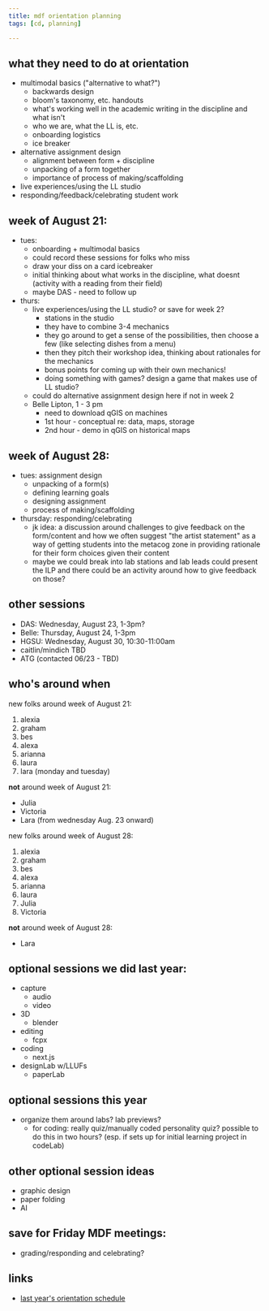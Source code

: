 ```yaml
---
title: mdf orientation planning
tags: [cd, planning]

---
```



## what they need to do at orientation
* multimodal basics ("alternative to what?")
    * backwards design
    * bloom's taxonomy, etc. handouts
    * what's working well in the academic writing in the discipline and what isn't
    * who we are, what the LL is, etc.
    * onboarding logistics
    * ice breaker
* alternative assignment design
    * alignment between form + discipline
    * unpacking of a form together
    * importance of process of making/scaffolding
* live experiences/using the LL studio
* responding/feedback/celebrating student work

## week of August 21:
* tues: 
    * onboarding + multimodal basics
    * could record these sessions for folks who miss
    * draw your diss on a card icebreaker
    * initial thinking about what works in the discipline, what doesnt (activity with a reading from their field)
    * maybe DAS - need to follow up
* thurs: 
    * live experiences/using the LL studio? or save for week 2?
        * stations in the studio
        * they have to combine 3-4 mechanics 
        * they go around to get a sense of the possibilities, then choose a few (like selecting dishes from a menu)
        * then they pitch their workshop idea, thinking about rationales for the mechanics
        * bonus points for coming up with their own mechanics!
        * doing something with games? design a game that makes use of LL studio?
    * could do alternative assignment design here if not in week 2
    * Belle Lipton, 1 - 3 pm
        * need to download qGIS on machines
        * 1st hour - conceptual re: data, maps, storage
        * 2nd hour - demo in qGIS on historical maps

## week of August 28:
* tues: assignment design
    * unpacking of a form(s)
    * defining learning goals
    * designing assignment
    * process of making/scaffolding
* thursday: responding/celebrating
    * jk idea: a discussion around challenges to give feedback on the form/content and how we often suggest "the artist statement" as a way of getting students into the metacog zone in providing rationale for their form choices given their content
    * maybe we could break into lab stations and lab leads could present the ILP and there could be an activity around how to give feedback on those?

## other sessions
* DAS: Wednesday, August 23, 1-3pm?
* Belle: Thursday, August 24, 1-3pm
* HGSU: Wednesday, August 30, 10:30-11:00am
* caitlin/mindich TBD
* ATG (contacted 06/23 - TBD)

## who's around when
new folks around week of August 21:
1. alexia
2. graham
3. bes
4. alexa
5. arianna
6. laura
7. lara (monday and tuesday)

**not** around week of August 21:
- Julia
- Victoria
- Lara (from wednesday Aug. 23 onward)

new folks around week of August 28:
1. alexia
2. graham
3. bes
4. alexa
5. arianna
6. laura
7. Julia
8. Victoria

**not** around week of August 28:
- Lara


## optional sessions we did last year:
* capture
    * audio
    * video
* 3D
    * blender
* editing
    * fcpx
* coding
    * next.js
* designLab w/LLUFs
    * paperLab

## optional sessions this year
* organize them around labs? lab previews?
    * for coding: really quiz/manually coded personality quiz? possible to do this in two hours? (esp. if sets up for initial learning project in codeLab)

## other optional session ideas
* graphic design
* paper folding
* AI

## save for Friday MDF meetings:
* grading/responding and celebrating?

## links
* [last year's orientation schedule](https://hackmd.io/cko3LMyIQP-0WSFVwbs80Q)